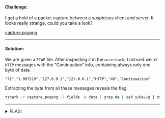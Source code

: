 #### Challenge:

I got a hold of a packet capture between a suspicious client and server. It looks really strange, could you take a look?

[capture.pcapng](./capture.pcapng ":ignore")

---

#### Solution:

We are given a `PCAP` file. After inspecting it in the `wireshark`, I noticed weird `HTTP` messages with the "Continuation" info, containing always only one byte of data.

```csv
"71","1.997220","127.0.0.1","127.0.0.1","HTTP","46","Continuation"
```

Extracting the byte from all these messages reveals the flag:

```bash
tshark -r capture.pcapng -T fields -e data | grep 0a | sed s/0a//g | xxd -r -p
```

---

<details><summary>FLAG:</summary>

```
WPI{su3p1ci0uS_htTp}
```

</details>
<br/>
